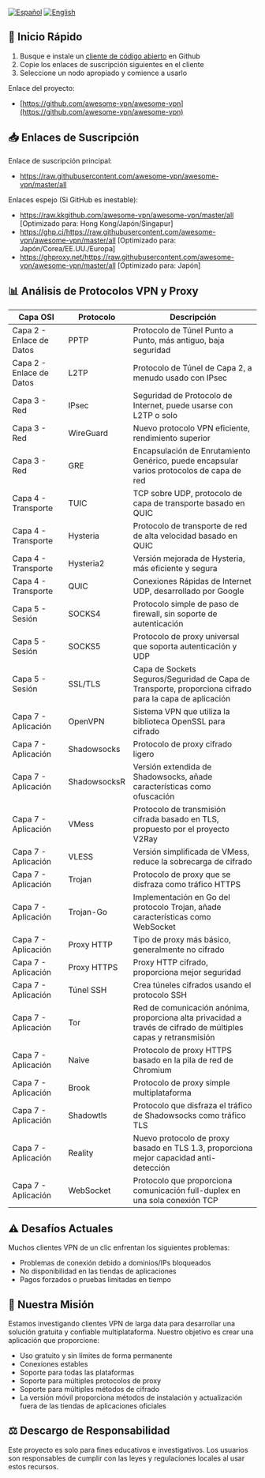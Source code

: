 [![Español](https://img.shields.io/badge/Idioma-Español-red)](README_ES.md)
[![English](https://img.shields.io/badge/Language-English-red)](README.md)

## 🚀 Inicio Rápido

1. Busque e instale un [cliente de código abierto](https://github.com/awesome-vpn/awesome-vpn/wiki/Clients) en Github
2. Copie los enlaces de suscripción siguientes en el cliente
3. Seleccione un nodo apropiado y comience a usarlo

Enlace del proyecto:
- [https://github.com/awesome-vpn/awesome-vpn](https://github.com/awesome-vpn/awesome-vpn)

## 📥 Enlaces de Suscripción

Enlace de suscripción principal:
- https://raw.githubusercontent.com/awesome-vpn/awesome-vpn/master/all

Enlaces espejo (Si GitHub es inestable):
- https://raw.kkgithub.com/awesome-vpn/awesome-vpn/master/all [Optimizado para: Hong Kong/Japón/Singapur]
- https://ghp.ci/https://raw.githubusercontent.com/awesome-vpn/awesome-vpn/master/all [Optimizado para: Japón/Corea/EE.UU./Europa]
- https://ghproxy.net/https://raw.githubusercontent.com/awesome-vpn/awesome-vpn/master/all [Optimizado para: Japón]

## 📊 Análisis de Protocolos VPN y Proxy

| Capa OSI | Protocolo | Descripción |
|----------|-----------|-------------|
| Capa 2 - Enlace de Datos | PPTP | Protocolo de Túnel Punto a Punto, más antiguo, baja seguridad |
| Capa 2 - Enlace de Datos | L2TP | Protocolo de Túnel de Capa 2, a menudo usado con IPsec |
| Capa 3 - Red | IPsec | Seguridad de Protocolo de Internet, puede usarse con L2TP o solo |
| Capa 3 - Red | WireGuard | Nuevo protocolo VPN eficiente, rendimiento superior |
| Capa 3 - Red | GRE | Encapsulación de Enrutamiento Genérico, puede encapsular varios protocolos de capa de red |
| Capa 4 - Transporte | TUIC | TCP sobre UDP, protocolo de capa de transporte basado en QUIC |
| Capa 4 - Transporte | Hysteria | Protocolo de transporte de red de alta velocidad basado en QUIC |
| Capa 4 - Transporte | Hysteria2 | Versión mejorada de Hysteria, más eficiente y segura |
| Capa 4 - Transporte | QUIC | Conexiones Rápidas de Internet UDP, desarrollado por Google |
| Capa 5 - Sesión | SOCKS4 | Protocolo simple de paso de firewall, sin soporte de autenticación |
| Capa 5 - Sesión | SOCKS5 | Protocolo de proxy universal que soporta autenticación y UDP |
| Capa 5 - Sesión | SSL/TLS | Capa de Sockets Seguros/Seguridad de Capa de Transporte, proporciona cifrado para la capa de aplicación |
| Capa 7 - Aplicación | OpenVPN | Sistema VPN que utiliza la biblioteca OpenSSL para cifrado |
| Capa 7 - Aplicación | Shadowsocks | Protocolo de proxy cifrado ligero |
| Capa 7 - Aplicación | ShadowsocksR | Versión extendida de Shadowsocks, añade características como ofuscación |
| Capa 7 - Aplicación | VMess | Protocolo de transmisión cifrada basado en TLS, propuesto por el proyecto V2Ray |
| Capa 7 - Aplicación | VLESS | Versión simplificada de VMess, reduce la sobrecarga de cifrado |
| Capa 7 - Aplicación | Trojan | Protocolo de proxy que se disfraza como tráfico HTTPS |
| Capa 7 - Aplicación | Trojan-Go | Implementación en Go del protocolo Trojan, añade características como WebSocket |
| Capa 7 - Aplicación | Proxy HTTP | Tipo de proxy más básico, generalmente no cifrado |
| Capa 7 - Aplicación | Proxy HTTPS | Proxy HTTP cifrado, proporciona mejor seguridad |
| Capa 7 - Aplicación | Túnel SSH | Crea túneles cifrados usando el protocolo SSH |
| Capa 7 - Aplicación | Tor | Red de comunicación anónima, proporciona alta privacidad a través de cifrado de múltiples capas y retransmisión |
| Capa 7 - Aplicación | Naive | Protocolo de proxy HTTPS basado en la pila de red de Chromium |
| Capa 7 - Aplicación | Brook | Protocolo de proxy simple multiplataforma |
| Capa 7 - Aplicación | Shadowtls | Protocolo que disfraza el tráfico de Shadowsocks como tráfico TLS |
| Capa 7 - Aplicación | Reality | Nuevo protocolo de proxy basado en TLS 1.3, proporciona mejor capacidad anti-detección |
| Capa 7 - Aplicación | WebSocket | Protocolo que proporciona comunicación full-duplex en una sola conexión TCP |

## ⚠️ Desafíos Actuales

Muchos clientes VPN de un clic enfrentan los siguientes problemas:
- Problemas de conexión debido a dominios/IPs bloqueados
- No disponibilidad en las tiendas de aplicaciones
- Pagos forzados o pruebas limitadas en tiempo

## 🔬 Nuestra Misión

Estamos investigando clientes VPN de larga data para desarrollar una solución gratuita y confiable multiplataforma. Nuestro objetivo es crear una aplicación que proporcione:

- Uso gratuito y sin límites de forma permanente
- Conexiones estables
- Soporte para todas las plataformas
- Soporte para múltiples protocolos de proxy
- Soporte para múltiples métodos de cifrado
- La versión móvil proporciona métodos de instalación y actualización fuera de las tiendas de aplicaciones oficiales

## ⚖️ Descargo de Responsabilidad

Este proyecto es solo para fines educativos e investigativos. Los usuarios son responsables de cumplir con las leyes y regulaciones locales al usar estos recursos.
